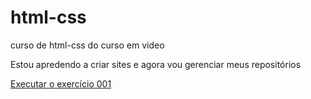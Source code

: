 # html-css
 curso de html-css do curso em video

 Estou apredendo a criar sites e agora vou gerenciar meus repositórios

 <a href="https://erickmotalima.github.io/html-css/exercicios/ex001/index.html">Executar o exercício 001</a>

